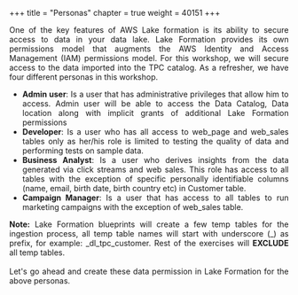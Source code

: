 +++
title = "Personas"
chapter = true
weight = 40151
+++

<div style="text-align: justify">
  One of the key features of AWS Lake formation is its ability to secure access to data in your data lake. Lake Formation provides its own permissions model that augments the AWS Identity and Access Management (IAM) permissions model. For this workshop, we will secure access to the data imported into the TPC catalog. As a refresher, we have four different personas in this workshop.
  <ul>
    <li><b>Admin user</b>: Is a user that has administrative privileges that allow him to access. Admin user will be able to access the Data Catalog, Data location along with implicit grants of additional Lake Formation permissions
    </li>
    <li><b>Developer</b>: Is a user who has all access to web_page and web_sales tables only as her/his role is limited to testing the quality of data and performing tests on sample data.
    </li>
    <li><b>Business Analyst</b>: Is a user who derives insights from the data generated via click streams and web sales. This role has access to all tables with the exception of specific personally identifiable columns (name, email, birth date, birth country etc) in Customer table.
    </li>
    <li><b>Campaign Manager</b>: Is a user that has access to all tables to run marketing campaigns with the exception of web_sales table.
  </ul>
  <b>Note:</b> Lake Formation blueprints will create a few temp tables for the ingestion process, all temp table names will start with underscore (_) as prefix, for example:  _dl_tpc_customer. Rest of the exercises will <b>EXCLUDE</b> all temp tables. <br/><br/>
  Let's go ahead and create these data permission in Lake Formation for the above personas.
</div>
